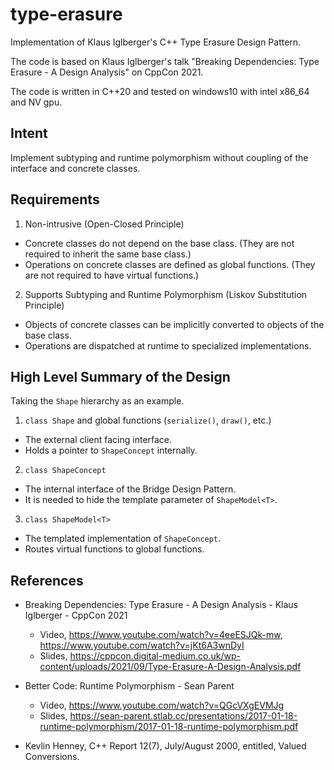 # type-erasure

Implementation of Klaus Iglberger's C++ Type Erasure Design Pattern.

The code is based on Klaus Iglberger's talk "Breaking Dependencies: Type
Erasure - A Design Analysis" on CppCon 2021.

The code is written in C++20 and tested on windows10 with intel x86_64 and NV gpu.

## Intent

Implement subtyping and runtime polymorphism without coupling of the interface and concrete classes.

## Requirements

1. Non-intrusive (Open-Closed Principle)
  - Concrete classes do not depend on the base class. (They are not required to inherit the same base class.)
  - Operations on concrete classes are defined as global functions. (They are not required to have virtual functions.)

2. Supports Subtyping and Runtime Polymorphism (Liskov Substitution Principle)
  - Objects of concrete classes can be implicitly converted to objects of the base class.
  - Operations are dispatched at runtime to specialized implementations.

## High Level Summary of the Design

Taking the `Shape` hierarchy as an example.

1. `class Shape` and global functions (`serialize()`, `draw()`, etc.)
  - The external client facing interface.
  - Holds a pointer to `ShapeConcept` internally.

2. `class ShapeConcept`
  - The internal interface of the Bridge Design Pattern.
  - It is needed to hide the template parameter of `ShapeModel<T>`.

3. `class ShapeModel<T>`
  - The templated implementation of `ShapeConcept`.
  - Routes virtual functions to global functions.


## References

- Breaking Dependencies: Type Erasure - A Design Analysis - Klaus Iglberger -
  CppCon 2021
  - Video, https://www.youtube.com/watch?v=4eeESJQk-mw, https://www.youtube.com/watch?v=jKt6A3wnDyI
  - Slides, https://cppcon.digital-medium.co.uk/wp-content/uploads/2021/09/Type-Erasure-A-Design-Analysis.pdf

- Better Code: Runtime Polymorphism - Sean Parent
  - Video, https://www.youtube.com/watch?v=QGcVXgEVMJg
  - Slides, https://sean-parent.stlab.cc/presentations/2017-01-18-runtime-polymorphism/2017-01-18-runtime-polymorphism.pdf

- Kevlin Henney, C++ Report 12(7), July/August 2000, entitled, Valued Conversions.

